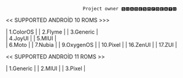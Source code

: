                                 Project owner 🆂🅷🅰🅳🅴🆂🅾🅵🅳🅴🅰🆃🅷


 
  <<   SUPPORTED ANDROİD 10 ROMS >>> 

| 1.ColorOS               |
| 2.Flyme                 |
| 3.Generic               |                                                         
| 4.JoyUI                 |
| 5.MIUI                  |                              
| 6.Moto                  |
| 7.Nubia                 |
| 9.OxygenOS              |
| 10.Pixel                |
| 16.ZenUI                |
| 17.ZUI                  |
                             
                             
  << SUPPORTED ANDROİD 11 ROMS >>      
  
| 1.Generic |
| 2.MIUI    |
| 3.Pixel   |   
